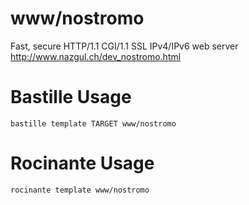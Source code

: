 # www/nostromo
Fast, secure HTTP/1.1 CGI/1.1 SSL IPv4/IPv6 web server
http://www.nazgul.ch/dev_nostromo.html

# Bastille Usage
```shell
bastille template TARGET www/nostromo
```

# Rocinante Usage
```shell
rocinante template www/nostromo
```
